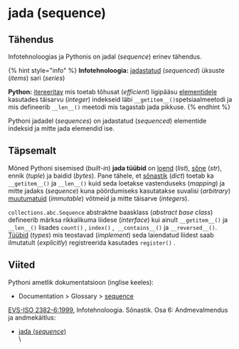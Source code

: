 # jada (sequence)

## Tähendus

Infotehnoloogias ja Pythonis on jadal (_sequence_) erinev tähendus.

{% hint style="info" %}
**Infotehnoloogia:** [jadastatud](jadastama-to-sequence.md) (_sequenced_) üksuste (_items_) sari (_series_)

**Python:** [itereeritav](itereeritav-iterable.md) mis toetab tõhusat (_efficient_) ligipääsu [elementidele](element-element.md) kasutades täisarvu (_integer_) indekseid läbi `__getitem__()`spetsiaalmeetodi ja mis defineerib `__len__()` meetodi mis tagastab jada pikkuse.
{% endhint %}

Pythoni jadadel (_sequences_) on jadastatud (_sequenced_) elementide indeksid ja mitte jada elemendid ise.

## Täpsemalt

Mõned Pythoni sisemised (_built-in_) **jada tüübid** on [loend](loend-list.md) (_list_), [sõne](../../python/sisseehitatud-tueuebid/sone-str/) (_str_), ennik (_tuple_) ja baidid (_bytes_). Pane tähele, et [sõnastik](sonastik-dictionary.md) (_dict_) toetab ka `__getitem__()`  ja `__len__()` kuid seda loetakse vastenduseks (_mapping_) ja mitte jadaks (_sequence_) kuna pöördumiseks kasutatakse suvalisi (_arbitrary_) [muutumatuid](muutumatu-immutable.md) (_immutable_) võtmeid ja mitte täisarve (_integers_).

`collections.abc.Sequence` abstraktne baasklass (_abstract base class_) defineerib märksa rikkalikuma liidese (_interface_) kui ainult `__getitem__()` ja `__len__()` lisades `count()` , `index()` ,` __contains__()` ja `__reversed__()`. [Tüübid](andmetueuep-datatype.md) (_types_) mis teostavad (_implement_) seda laiendatud liidest saab ilmutatult (_explicitly_) registreerida kasutades `register()` .

## Viited

Pythoni ametlik dokumentatsioon (inglise keeles):

* Documentation > Glossary > [sequence](https://docs.python.org/3/glossary.html#term-sequence)

[EVS-ISO 2382-6:1999](https://www.evs.ee/et/evs-iso-2382-6-1999), Infotehnoloogia. Sõnastik. Osa 6: Andmevalmendus ja andmekäitlus:

* [jada (_sequence_)](http://www.eki.ee/dict/its/index.cgi?Q=D0A7AEA3-6C03-1014-88DC-FC5F0DBED45A\&F=GUID\&C01=1\&C02=0\&C10=1)\
  \

